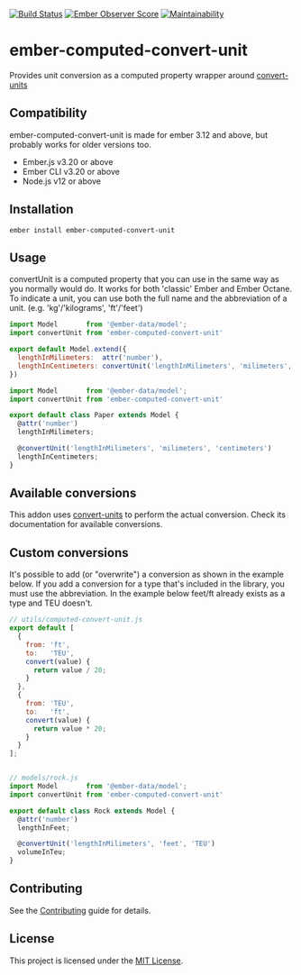 [![Build Status](https://travis-ci.com/Fabriquartz/ember-computed-convert-unit.svg?branch=master)](https://travis-ci.com/Fabriquartz/ember-computed-convert-unit)
[![Ember Observer Score](https://emberobserver.com/badges/ember-computed-convert-unit.svg)](https://emberobserver.com/addons/ember-computed-convert-unit)
[![Maintainability](https://api.codeclimate.com/v1/badges/858b6cc9bbf3cc61a2e6/maintainability)](https://codeclimate.com/github/Fabriquartz/ember-computed-convert-unit/maintainability)

ember-computed-convert-unit
==============================================================================

Provides unit conversion as a computed property wrapper around [convert-units](https://github.com/ben-ng/convert-units)

Compatibility
------------------------------------------------------------------------------
ember-computed-convert-unit is made for ember 3.12 and above, but probably works for older versions too.

* Ember.js v3.20 or above
* Ember CLI v3.20 or above
* Node.js v12 or above


Installation
------------------------------------------------------------------------------

```
ember install ember-computed-convert-unit
```

Usage
------------------------------------------------------------------------------

convertUnit is a computed property that you can use in the same way as you normally would do. It works for both 'classic' Ember and Ember Octane. To indicate a unit, you can use both the full name and the abbreviation of a unit. (e.g. 'kg'/'kilograms', 'ft'/'feet')

```js
import Model       from '@ember-data/model';
import convertUnit from 'ember-computed-convert-unit'

export default Model.extend({
  lengthInMilimeters:  attr('number'),
  lengthInCentimeters: convertUnit('lengthInMilimeters', 'milimeters', 'centimeters')
})
```
```js
import Model       from '@ember-data/model';
import convertUnit from 'ember-computed-convert-unit'

export default class Paper extends Model {
  @attr('number')
  lengthInMilimeters;

  @convertUnit('lengthInMilimeters', 'milimeters', 'centimeters')
  lengthInCentimeters;
}
```
Available conversions
------------------------------------------------------------------------------
This addon uses [convert-units](https://github.com/ben-ng/convert-units) to perform the actual conversion. Check its documentation for available conversions.

Custom conversions
------------------------------------------------------------------------------
It's possible to add (or "overwrite") a conversion as shown in the example below. If you add a conversion for a type that's included in the library, you must use the abbreviation. In the example below feet/ft already exists as a type and TEU doesn't.
```js
// utils/computed-convert-unit.js
export default [
  {
    from: 'ft',
    to:   'TEU',
    convert(value) {
      return value / 20;
    }
  },
  {
    from: 'TEU',
    to:   'ft',
    convert(value) {
      return value * 20;
    }
  }
];


// models/rock.js
import Model       from '@ember-data/model';
import convertUnit from 'ember-computed-convert-unit'

export default class Rock extends Model {
  @attr('number')
  lengthInFeet;

  @convertUnit('lengthInMilimeters', 'feet', 'TEU')
  volumeInTeu;
}
```
Contributing
------------------------------------------------------------------------------

See the [Contributing](CONTRIBUTING.md) guide for details.


License
------------------------------------------------------------------------------

This project is licensed under the [MIT License](LICENSE.md).
